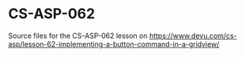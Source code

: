 # CS-ASP-062
Source files for the CS-ASP-062 lesson on https://www.devu.com/cs-asp/lesson-62-implementing-a-button-command-in-a-gridview/
